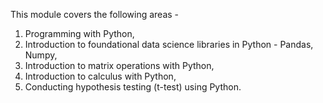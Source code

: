 This module covers the following areas - 
1. Programming with Python,
2. Introduction to foundational data science libraries in Python - Pandas, Numpy,
3. Introduction to matrix operations with Python,
4. Introduction to calculus with Python,
5. Conducting hypothesis testing (t-test) using Python.
